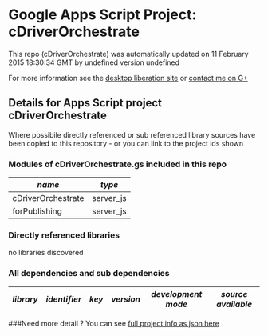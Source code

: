 # Google Apps Script Project: cDriverOrchestrate
This repo (cDriverOrchestrate) was automatically updated on 11 February 2015 18:30:34 GMT by undefined version undefined

For more information see the [desktop liberation site](http://ramblings.mcpher.com/Home/excelquirks/drivesdk/gettinggithubready "desktop liberation") or [contact me on G+](https://plus.google.com/+BruceMcpherson "Bruce McPherson - GDE")
## Details for Apps Script project cDriverOrchestrate
Where possibile directly referenced or sub referenced library sources have been copied to this repository - or you can link to the project ids shown
### Modules of cDriverOrchestrate.gs included in this repo
*name*|*type*
--- | --- 
cDriverOrchestrate| server_js
forPublishing| server_js
### Directly referenced libraries
no libraries discovered
### All dependencies and sub dependencies
*library*|*identifier*|*key*|*version*|*development mode*|*source available*|
--- | --- | --- | --- | --- | --- 

###Need more detail ?
You can see [full project info as json here](info.json)